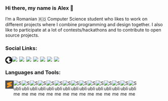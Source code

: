 ### Hi there, my name is Alex 👋

I’m a Romanian 🇷🇴 Computer Science student who likes to work on different projects where I combine programming and design together. I also like to participate at a lot of contests/hackathons and to contribute to open source projects.

### Social Links:

[<img align="left" width="22px" src="https://raw.githubusercontent.com/iconic/open-iconic/master/svg/globe.svg" />][website]
[<img align="left" width="22px" src="https://cdn.jsdelivr.net/npm/simple-icons@v3/icons/linkedin.svg" />][linkedin]
[<img align="left" width="22px" src="https://cdn.jsdelivr.net/npm/simple-icons@4.0.1/icons/medium.svg" />][medium]
[<img align="left" width="22px" src="https://cdn.jsdelivr.net/npm/simple-icons@4.0.1/icons/fedora.svg" />][pagure]
[<img align="left" width="22px" src="https://cdn.jsdelivr.net/npm/simple-icons@4.0.1/icons/dev-dot-to.svg" />][devto]
[<img align="left" width="22px" src="https://cdn.jsdelivr.net/npm/simple-icons@v3/icons/instagram.svg" />][instagram]
[<img align="left" width="22px" src="https://cdn.jsdelivr.net/npm/simple-icons@v3/icons/twitter.svg" />][twitter]
[<img align="left" width="22px" src="https://cdn.jsdelivr.net/npm/simple-icons@v3/icons/facebook.svg" />][facebook]

<br />

### Languages and Tools:

<img align="left" alt="Sublime" width="26px" src="https://raw.githubusercontent.com/alexmarginean16/alexmarginean16/main/sublime-text.svg" />
<img align="left" alt="Sublime" width="26px" src="" />
<img align="left" alt="Sublime" width="26px" src="" />
<img align="left" alt="Sublime" width="26px" src="" />
<img align="left" alt="Sublime" width="26px" src="" />
<img align="left" alt="Sublime" width="26px" src="" />
<img align="left" alt="Sublime" width="26px" src="" />
<img align="left" alt="Sublime" width="26px" src="" />
<img align="left" alt="Sublime" width="26px" src="" />
<img align="left" alt="Sublime" width="26px" src="" />
<img align="left" alt="Sublime" width="26px" src="" />
<img align="left" alt="Sublime" width="26px" src="" />
<img align="left" alt="Sublime" width="26px" src="" />
<img align="left" alt="Sublime" width="26px" src="" />
<img align="left" alt="Sublime" width="26px" src="" />
<img align="left" alt="Sublime" width="26px" src="" />

<!--
[<img align="left" alt="HTML5" width="26px" src="https://raw.githubusercontent.com/github/explore/80688e429a7d4ef2fca1e82350fe8e3517d3494d/topics/html/html.png" />][webdevplaylist]
[<img align="left" alt="CSS3" width="26px" src="https://raw.githubusercontent.com/github/explore/80688e429a7d4ef2fca1e82350fe8e3517d3494d/topics/css/css.png" />][cssplaylist]
[<img align="left" alt="MongoDB" width="26px" src="https://raw.githubusercontent.com/github/explore/80688e429a7d4ef2fca1e82350fe8e3517d3494d/topics/mongodb/mongodb.png" />][webdevplaylist]
[<img align="left" alt="Git" width="26px" src="https://raw.githubusercontent.com/github/explore/80688e429a7d4ef2fca1e82350fe8e3517d3494d/topics/git/git.png" />][webdevplaylist]
[<img align="left" alt="GitHub" width="26px" src="https://raw.githubusercontent.com/github/explore/78df643247d429f6cc873026c0622819ad797942/topics/github/github.png" />][webdevplaylist]
[<img align="left" alt="Terminal" width="26px" src="https://raw.githubusercontent.com/github/explore/80688e429a7d4ef2fca1e82350fe8e3517d3494d/topics/terminal/terminal.png" />][webdevplaylist]
-->
<br />

[website]: https://alexmarginean.me
[linkedin]: https://www.linkedin.com/in/alexandrumarginean/
[medium]: https://medium.com/@alexmarginean
[pagure]: https://pagure.io/user/margi
[devto]: https://dev.to/alexmarginean16
[instagram]: https://instagram.com/alexmarginean
[twitter]: https://twitter.com/alexmarginean16
[facebook]: https://www.facebook.com/alexandru.marginean.9/

<!--
**alexmarginean16/alexmarginean16** is a ✨ _special_ ✨ repository because its `README.md` (this file) appears on your GitHub profile.

Here are some ideas to get you started:

- 🔭 I’m currently working on ...
- 🌱 I’m currently learning ...
- 👯 I’m looking to collaborate on ...
- 🤔 I’m looking for help with ...
- 💬 Ask me about ...
- 📫 How to reach me: ...
- 😄 Pronouns: ...
- ⚡ Fun fact: ...
-->
